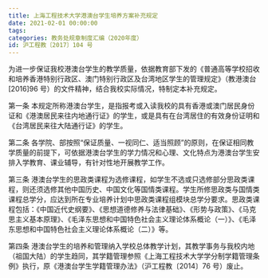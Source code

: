 ```yaml
---
title: 上海工程技术大学港澳台学生培养方案补充规定
date: 2021-02-01 00:00:00
tags: 
categories: 教务处规章制度汇编（2020年度）
id: 沪工程教〔2017〕104 号
---
```


为进一步保证我校港澳台学生的教学质量，依据教育部下发的《普通高等学校招收和培养香港特别行政区、澳门特别行政区及台湾地区学生的管理规定》（教港澳台[2016]96 号）的文件精神，结合我校实际情况，特制定本补充规定。

第一条 本规定所称港澳台学生，是指报考或入读我校的具有香港或澳门居民身份证和《港澳居民来往内地通行证》的学生，或是具有在台湾居住的有效身份证明和《台湾居民来往大陆通行证》的学生。

第二条 各学院、部按照“保证质量、一视同仁、适当照顾”的原则，在保证相同教学质量的前提下，可依据港澳台学生的学力情况和心理、文化特点为港澳台学生安排入学教育、课业辅导，有针对性地开展教学工作。

第三条 港澳台学生的思政类课程为选修课程，如学生不选或只选修部分思政类课程，则还须选修其他中国历史、中国文化等国情类课程。学生所修思政类与国情类课程总学分，应达到所在专业培养计划中思政类课程组模块总学分要求。思政类课程包括：《中国近代史纲要》、《思想道德修养与法律基础》、《形势与政策》、《马克思主义基本原理》、《毛泽东思想和中国特色社会主义理论体系概论（一）》、《毛泽东思想和中国特色社会主义理论体系概论（二）》等。

第四条 港澳台学生的培养和管理纳入学校总体教学计划，其教学事务与我校内地（祖国大陆）的学生趋同，其学籍管理参照《上海工程技术大学学分制学籍管理条例》执行，原《港澳台学生学籍管理办法》（沪工程教〔2014〕76 号）废止。
